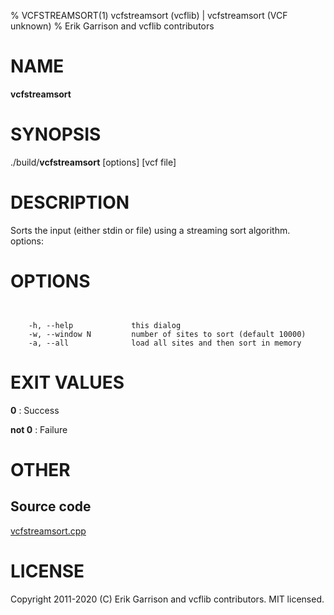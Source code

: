 % VCFSTREAMSORT(1) vcfstreamsort (vcflib) | vcfstreamsort (VCF unknown)
% Erik Garrison and vcflib contributors

# NAME

**vcfstreamsort**

# SYNOPSIS

./build/**vcfstreamsort** [options] [vcf file]

# DESCRIPTION

Sorts the input (either stdin or file) using a streaming sort algorithm. options:



# OPTIONS

```


    -h, --help             this dialog
    -w, --window N         number of sites to sort (default 10000)
    -a, --all              load all sites and then sort in memory

```





# EXIT VALUES

**0**
: Success

**not 0**
: Failure

# OTHER

## Source code

[vcfstreamsort.cpp](https://github.com/vcflib/vcflib/blob/master/src/vcfstreamsort.cpp)

# LICENSE

Copyright 2011-2020 (C) Erik Garrison and vcflib contributors. MIT licensed.

<!--
  Created with ./scripts/bin2md.rb scripts/bin2md-template.erb
-->
